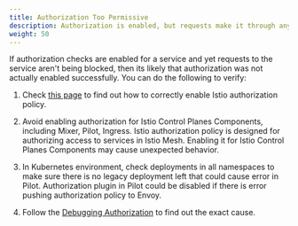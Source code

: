 ```yaml
---
title: Authorization Too Permissive
description: Authorization is enabled, but requests make it through anyway.
weight: 50
---
```

If authorization checks are enabled for a service and yet requests to the service aren't being blocked, then
its likely that authorization was not actually enabled successfully. You can do the following to verify:

1. Check [this page](/docs/concepts/security/#authorization) to find out how to correctly enable
Istio authorization policy.

1. Avoid enabling authorization for Istio Control Planes Components, including Mixer, Pilot, Ingress.
Istio authorization policy is designed for authorizing access to services in Istio Mesh. Enabling it
for Istio Control Planes Components may cause unexpected behavior.

1. In Kubernetes environment, check deployments in all namespaces to make sure there is no legacy
deployment left that could cause error in Pilot. Authorization plugin in Pilot could be disabled if
there is error pushing authorization policy to Envoy.

1. Follow the [Debugging Authorization](/help/ops/security/debugging-authorization/) to find out the exact cause.
